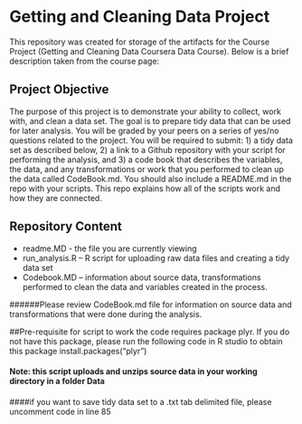 # Getting and Cleaning Data Project

This repository was created for storage of the artifacts for the Course Project (Getting and Cleaning Data Coursera Data Course). Below is a brief description taken from the course page:


## Project Objective
The purpose of this project is to demonstrate your ability to collect, work with, and clean a data set. The goal is to prepare tidy data that can be used for later analysis. You will be graded by your peers on a series of yes/no questions related to the project. You will be required to submit: 1) a tidy data set as described below, 2) a link to a Github repository with your script for performing the analysis, and 3) a code book that describes the variables, the data, and any transformations or work that you performed to clean up the data called CodeBook.md. You should also include a README.md in the repo with your scripts. This repo explains how all of the scripts work and how they are connected.  

## Repository Content

  * readme.MD  - the file you are currently viewing
  * run_analysis.R – R script for uploading raw data files and creating a tidy data set
  * Codebook.MD – information about source data, transformations performed to clean the data and variables created in the process. 

######Please review CodeBook.md file for information on source data and transformations that were done during the analysis.

##Pre-requisite for script to work
the code requires package plyr. If you do not have this package, please run the following code in
R studio to obtain this package
  install.packages(“plyr”)
#### Note: this script uploads and unzips source data in your working directory in a folder Data
####
####if you want to save tidy data set to a .txt tab delimited file, please uncomment code in line 85

